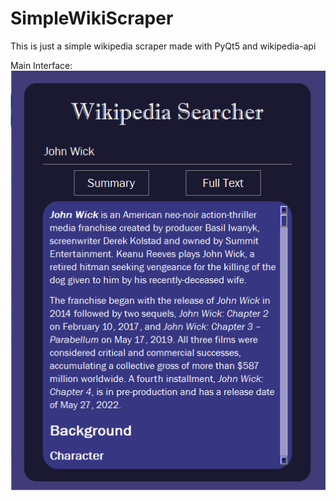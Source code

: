 # SimpleWikiScraper
This is just a simple wikipedia scraper made with PyQt5 and wikipedia-api

Main Interface:
![Main Interface](capture.PNG)
